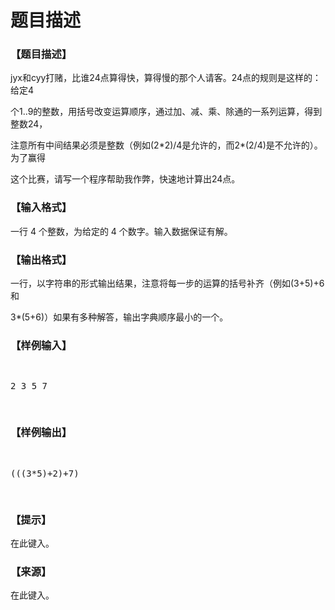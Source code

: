# 题目描述


<h3>
【题目描述】
</h3>
<p>
</p><p>
jyx和cyy打赌，比谁24点算得快，算得慢的那个人请客。24点的规则是这样的：给定4
</p>
<p>
个1..9的整数，用括号改变运算顺序，通过加、减、乘、除通的一系列运算，得到整数24，
</p>
<p>
注意所有中间结果必须是整数（例如(2*2)/4是允许的，而2*(2/4)是不允许的）。为了赢得
</p>
<p>
这个比赛，请写一个程序帮助我作弊，快速地计算出24点。
</p>
<h3>
【输入格式】
</h3>
<p>
</p><p>
一行 4 个整数，为给定的 4 个数字。输入数据保证有解。
</p>
<h3>
【输出格式】
</h3>
<p>
</p><p>
一行，以字符串的形式输出结果，注意将每一步的运算的括号补齐（例如(3+5)+6和
</p>
<p>
3*(5+6)）如果有多种解答，输出字典顺序最小的一个。
</p>
<h3>
【样例输入】
</h3>
<pre><p>
2 3 5 7
</p>
</pre>
<h3>
【样例输出】
</h3>
<pre><p>
(((3*5)+2)+7)
</p>
</pre>
<h3>
【提示】
</h3>
<p>
在此键入。
</p>
<h3>
【来源】
</h3>
<p>
在此键入。
</p>
